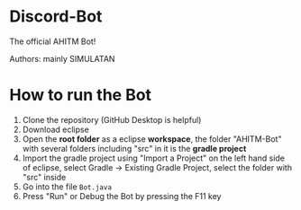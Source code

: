 # Discord-Bot

The official AHITM Bot!

Authors: mainly SIMULATAN

# How to run the Bot
1. Clone the repository (GitHub Desktop is helpful)
2. Download eclipse
3. Open the **root folder** as a eclipse **workspace**, the folder "AHITM-Bot" with several folders including "src" in it is the **gradle project**
4. Import the gradle project using "Import a Project" on the left hand side of eclipse, select Gradle -> Existing Gradle Project, select the folder with "src" inside
5. Go into the file ``Bot.java``
6. Press "Run" or Debug the Bot by pressing the F11 key
